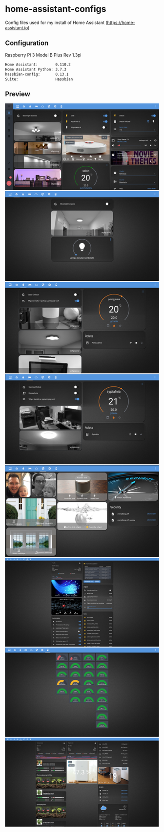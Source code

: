 # home-assistant-configs
Config files used for my install of Home Assistant (https://home-assistant.io)

## Configuration

Raspberry Pi 3 Model B Plus Rev 1.3pi

```
Home Assistant:        0.110.2
Home Assistant Python: 3.7.3
hassbian-config:       0.13.1
Suite:                 Hassbian
```

## Preview

<img src="https://github.com/Zenedith/home-assistant-configs/blob/master/preview/ha_living_room.png" alt="Home Assistant dashboard" />
<img src="https://github.com/Zenedith/home-assistant-configs/blob/master/preview/ha_korytarz.png" alt="Home Assistant dashboard" />
<img src="https://github.com/Zenedith/home-assistant-configs/blob/master/preview/ha_janek.png" alt="Home Assistant dashboard" />
<img src="https://github.com/Zenedith/home-assistant-configs/blob/master/preview/ha_sypialnia.png" alt="Home Assistant dashboard" />
<img src="https://github.com/Zenedith/home-assistant-configs/blob/master/preview/ha_security.png" alt="Home Assistant dashboard" />
<img src="https://github.com/Zenedith/home-assistant-configs/blob/master/preview/ha_settings.png" alt="Home Assistant dashboard" />
<img src="https://github.com/Zenedith/home-assistant-configs/blob/master/preview/ha_battery.png" alt="Home Assistant dashboard" />
<img src="https://github.com/Zenedith/home-assistant-configs/blob/master/preview/ha_weather.png" alt="Home Assistant dashboard" />
